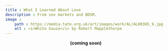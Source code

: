```yaml
---
title : What I Learned About Love
description : From sex markets and BDSM.
image :
    path : https://media.tate.org.uk/art/images/work/AL/AL00365_9.jpg
    alt : <i>White Gauze</i> by Robert Mapplethorpe
---
```


<b><center>(coming soon)</center></b><br>